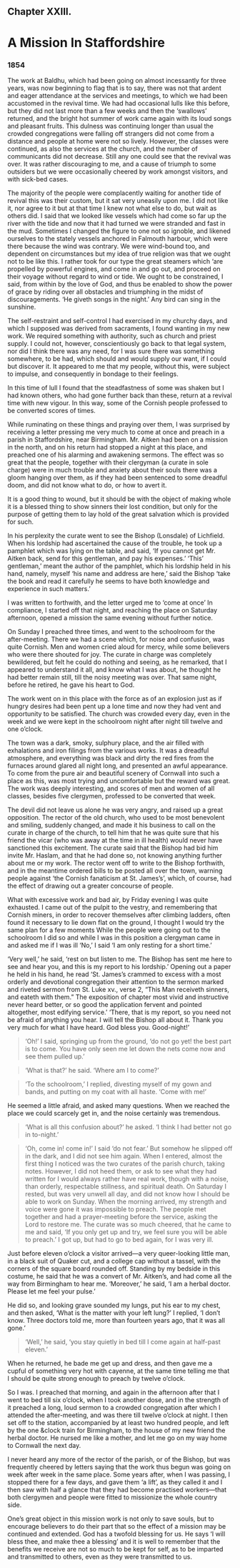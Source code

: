## Chapter XXIII.

# A Mission In Staffordshire

### 1854

The work at Baldhu, which had been going on almost incessantly for three years, was now beginning to flag that is to say, there was not that ardent and eager attendance at the services and meetings, to which we had been accustomed in the revival time. We had had occasional lulls like this before, but they did not last more than a few weeks and then the ‘swallows’ returned, and the bright hot summer of work came again with its loud songs and pleasant fruits. This dulness was continuing longer than usual the crowded congregations were falling off strangers did not come from a distance and people at home were not so lively. However, the classes were continued, as also the services at the church, and the number of communicants did not decrease. Still any one could see that the revival was over. It was rather discouraging to me, and a cause of triumph to some outsiders but we were occasionally cheered by work amongst visitors, and with sick-bed cases.

The majority of the people were complacently waiting for another tide of revival this was their custom, but it sat very uneasily upon me. I did not like it, nor agree to it but at that time I knew not what else to do, but wait as others did. I said that we looked like vessels which had come so far up the river with the tide and now that it had turned we were stranded and fast in the mud. Sometimes I changed the figure to one not so ignoble, and likened ourselves to the stately vessels anchored in Falmouth harbour, which were there because the wind was contrary. We were wind-bound too, and dependent on circumstances but my idea of true religion was that we ought not to be like this. I rather took for our type the great steamers which ‘are propelled by powerful engines, and come in and go out, and proceed on their voyage without regard to wind or tide. We ought to be constrained, I said, from within by the love of God, and thus be enabled to show the power of grace by riding over all obstacles and triumphing in the midst of discouragements. ‘He giveth songs in the night.’ Any bird can sing in the sunshine.

The self-restraint and self-control I had exercised in my churchy days, and which I supposed was derived from sacraments, I found wanting in my new work. We required something with authority, such as church and priest supply. I could not, however, conscientiously go back to that legal system, nor did I think there was any need, for I was sure there was something somewhere, to be had, which should and would supply our want, if I could but discover it. It appeared to me that my people, without this, were subject to impulse, and consequently in bondage to their feelings.

In this time of lull I found that the steadfastness of some was shaken but I had known others, who had gone further back than these, return at a revival time with new vigour. In this way, some of the Cornish people professed to be converted scores of times.

While ruminating on these things and praying over them, I was surprised by receiving a letter pressing me very much to come at once and preach in a parish in Staffordshire, near Birmingham. Mr. Aitken had been on a mission in the north, and on his return had stopped a night at this place, and preached one of his alarming and awakening sermons. The effect was so great that the people, together with their clergyman (a curate in sole charge) were in much trouble and anxiety about their souls there was a gloom hanging over them, as if they had been sentenced to some dreadful doom, and did not know what to do, or how to avert it.

It is a good thing to wound, but it should be with the object of making whole it is a blessed thing to show sinners their lost condition, but only for the purpose of getting them to lay hold of the great salvation which is provided for such.

In his perplexity the curate went to see the Bishop (Lonsdale) of Lichfield. When his lordship had ascertained the cause of the trouble, he took up a pamphlet which was lying on the table, and said, ‘If you cannot get Mr. Aitken back, send for this gentleman, and pay his expenses.’ ‘This’ gentleman,’ meant the author of the pamphlet, which his lordship held in his hand, namely, myself ‘his name and address are here,’ said the Bishop ‘take the book and read it carefully he seems to have both knowledge and experience in such matters.’

I was written to forthwith, and the letter urged me to ‘come at once’ In compliance, I started off that night, and reaching the place on Saturday afternoon, opened a mission the same evening without further notice.

On Sunday I preached three times, and went to the schoolroom for the after-meeting. There we had a scene which, for noise and confusion, was quite Cornish. Men and women cried aloud for mercy, while some believers who were there shouted for joy. The curate in charge was completely bewildered, but felt he could do nothing and seeing, as he remarked, that I appeared to understand it all, and know what I was about, he thought he had better remain still, till the noisy meeting was over. That same night, before he retired, he gave his heart to God.

The work went on in this place with the force as of an explosion just as if hungry desires had been pent up a lone time and now they had vent and opportunity to be satisfied. The church was crowded every day, even in the week and we were kept in the schoolroom night after night till twelve and one o’clock.

The town was a dark, smoky, sulphury place, and the air filled with exhalations and iron filings from the various works. It was a dreadful atmosphere, and everything was black and dirty the red fires from the furnaces around glared all night long, and presented an awful appearance. To come from the pure air and beautiful scenery of Cornwall into such a place as this, was most trying and uncomfortable but the reward was great. The work was deeply interesting, and scores of men and women of all classes, besides five clergymen, professed to be converted that week.

The devil did not leave us alone he was very angry, and raised up a great opposition. The rector of the old church, who used to be most benevolent and smiling, suddenly changed, and made it his business to call on the curate in charge of the church, to tell him that he was quite sure that his friend the vicar (who was away at the time in ill health) would never have sanctioned this excitement. The curate said that the Bishop had bid him invite Mr. Haslam, and that he had done so, not knowing anything further about me or my work. The rector went off to write to the Bishop forthwith, and in the meantime ordered bills to be posted all over the town, warning people against ‘the Cornish fanaticism at St. James’s’, which, of course, had the effect of drawing out a greater concourse of people.

What with excessive work and bad air, by Friday evening I was quite exhausted. I came out of the pulpit to the vestry, and remembering that Cornish miners, in order to recover themselves after climbing ladders, often found it necessary to lie down flat on the ground, I thought I would try the same plan for a few moments While the people were going out to the schoolroom I did so and while I was in this position a clergyman came in and asked me if I was ill ‘No,’ I said ‘I am only resting for a short time.’

‘Very well,’ he said, ‘rest on but listen to me. The Bishop has sent me here to see and hear you, and this is my report to his lordship.’ Opening out a paper he held in his hand, he read ‘St. James’s crammed to excess with a most orderly and devotional congregation their attention to the sermon marked and riveted sermon from St. Luke xv., verse 2, “This Man receiveth sinners, and eateth with them.” The exposition of chapter most vivid and instructive never heard better, or so good the application fervent and pointed altogether, most edifying service.’ ‘There, that is my report, so you need not be afraid of anything you hear. I will tell the Bishop all about it. Thank you very much for what I have heard. God bless you. Good-night!’

>‘Oh!’ I said, springing up from the ground, ‘do not go yet! the best part is to come. You have only seen me let down the nets come now and see them pulled up.’

>‘What is that?’ he said. ‘Where am I to come?’

>‘To the schoolroom,’ I replied, divesting myself of my gown and bands, and putting on my coat with all haste. ‘Come with me!’

He seemed a little afraid, and asked many questions. When we reached the place we could scarcely get in, and the noise certainly was tremendous.

>‘What is all this confusion about?’ he asked. ‘I think I had better not go in to-night.’

>‘Oh, come in! come in!’ I said ‘do not fear.’ But somehow he slipped off in the dark, and I did not see him again. When I entered, almost the first thing I noticed was the two curates of the parish church, taking notes. However, I did not heed them, or ask to see what they had written for I would always rather have real work, though with a noise, than orderly, respectable stillness, and spiritual death. On Saturday I rested, but was very unwell all day, and did not know how I should be able to work on Sunday. When the morning arrived, my strength and voice were gone it was impossible to preach. The people met together and had a prayer-meeting before the service, asking the Lord to restore me. The curate was so much cheered, that he came to me and said, ‘If you only get up and try, we feel sure you will be able to preach.’ I got up, but had to go to bed again, for I was very ill.

Just before eleven o’clock a visitor arrived―a very queer-looking little man, in a black suit of Quaker cut, and a college cap without a tassel, with the corners of the square board rounded off. Standing by my bedside in this costume, he said that he was a convert of Mr. Aitken’s, and had come all the way from Birmingham to hear me. ‘Moreover,’ he said, ‘I am a herbal doctor. Please let me feel your pulse.’

He did so, and looking grave sounded my lungs, put his ear to my chest, and then asked, ‘What is the matter with your left lung?’ I replied, ‘I don’t know. Three doctors told me, more than fourteen years ago, that it was all gone.’

>‘Well,’ he said, ‘you stay quietly in bed till I come again at half-past eleven.’

When he returned, he bade me get up and dress, and then gave me a cupful of something very hot with cayenne, at the same time telling me that I should be quite strong enough to preach by twelve o’clock.

So I was. I preached that morning, and again in the afternoon after that I went to bed till six o’clock, when I took another dose, and in the strength of it preached a long, loud sermon to a crowded congregation after which I attended the after-meeting, and was there till twelve o’clock at night. I then set off to the station, accompanied by at least two hundred people, and left by the one &clock train for Birmingham, to the house of my new friend the herbal doctor. He nursed me like a mother, and let me go on my way home to Cornwall the next day.

I never heard any more of the rector of the parish, or of the Bishop, but was frequently cheered by letters saying that the work thus begun was going on week after week in the same place. Some years after, when I was passing, I stopped there for a few days, and gave them ‘a lift’, as they called it and I then saw with half a glance that they had become practised workers―that both clergymen and people were fitted to missionize the whole country side.

One’s great object in this mission work is not only to save souls, but to encourage believers to do their part that so the effect of a mission may be continued and extended. God has a twofold blessing for us. He says ‘I will bless thee, and make thee a blessing’ and it is well to remember that the benefits we receive are not so much to be kept for self, as to be imparted and transmitted to others, even as they were transmitted to us.
